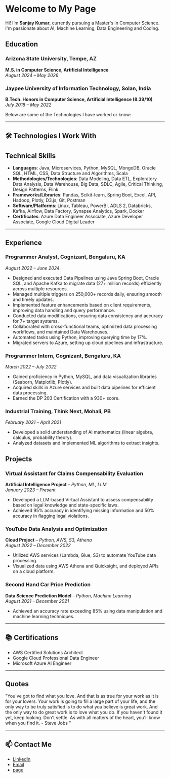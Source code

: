 
# Welcome to My Page

Hi! I’m **Sanjay Kumar**, currently pursuing a Master's in Computer Science. I'm passionate about AI, Machine Learning, Data Engineering and Coding. 

## Education

### Arizona State University, Tempe, AZ
**M.S. in Computer Science, Artificial Intelligence**  
_August 2024 – May 2026_

### Jaypee University of Information Technology, Solan, India
**B.Tech. Honors in Computer Science, Artificial Intelligence (8.39/10)**  
_July 2018 – May 2022_

Below are some of the Technologies I have worked or know:

---

## 🛠️ Technologies I Work With
## Technical Skills

- **Languages**: Java, Microservices, Python, MySQL, MongoDB, Oracle SQL, HTML, CSS, Data Structure and Algorithms, Scala
- **Methodologies/Technologies**: Data Modeling, Data ETL, Exploratory Data Analysis, Data Warehouse, Big Data, SDLC, Agile, Critical Thinking, Design Patterns, Flink
- **Frameworks/Libraries**: Pandas, Scikit-learn, Spring Boot, Excel, API, Hadoop, Plotly, D3.js, Git, Postman
- **Software/Platforms**: Linux, Tableau, PowerBI, ADLS 2, Databricks, Kafka, Airflow, Data Factory, Synapse Analytics, Spark, Docker
- **Certificates**: Azure Data Engineer Associate, Azure Developer Associate, Google Cloud Digital Leader

---

## Experience

### Programmer Analyst, Cognizant, Bengaluru, KA  
_August 2022 – June 2024_

- Designed and executed Data Pipelines using Java Spring Boot, Oracle SQL, and Apache Kafka to migrate data (27+ million records) efficiently across multiple resources.
- Managed multiple triggers on 250,000+ records daily, ensuring smooth and timely updates.
- Implemented feature enhancements based on client requirements, improving data handling and query performance.
- Conducted data modifications, ensuring data consistency and accuracy for 7+ target systems.
- Collaborated with cross-functional teams, optimized data processing workflows, and maintained Data Warehouses.
- Automated tasks using Python, improving querying time by 17%.
- Migrated servers to Azure, setting up cloud pipelines and infrastructure.

### Programmer Intern, Cognizant, Bengaluru, KA  
_March 2022 – July 2022_

- Gained proficiency in Python, MySQL, and data visualization libraries (Seaborn, Matplotlib, Plotly).
- Acquired skills in Azure services and built data pipelines for efficient data processing.
- Earned the DP 203 Certification with a 930+ score.

### Industrial Training, Think Next, Mohali, PB  
_February 2021 – April 2021_

- Developed a solid understanding of AI mathematics (linear algebra, calculus, probability theory).
- Analyzed datasets and implemented ML algorithms to extract insights.



## Projects

### Virtual Assistant for Claims Compensability Evaluation  
**Artificial Intelligence Project** – _Python, ML, LLM_  
_January 2023 – Present_

- Developed a LLM-based Virtual Assistant to assess compensability based on legal knowledge and state-specific laws.
- Achieved 95% accuracy in identifying missing information and 50% accuracy in flagging legal violations.

### YouTube Data Analysis and Optimization  
**Cloud Project** – _Python, AWS, S3, Athena_  
_August 2022 – December 2022_

- Utilized AWS services (Lambda, Glue, S3) to automate YouTube data processing.
- Visualized data using AWS Athena and Quicksight, and deployed APIs on a cloud platform.

### Second Hand Car Price Prediction  
**Data Science Prediction Model** – _Python, Machine Learning_  
_August 2021 – December 2021_

- Achieved an accuracy rate exceeding 85% using data manipulation and machine learning techniques.


---

## 📚 Certifications
- AWS Certified Solutions Architect
- Google Cloud Professional Data Engineer
- Microsoft Azure AI Engineer

---

## Quotes

"You've got to find what you love. And that is as true for your work as it is for your lovers. Your work is going to fill a large part of your life, and the only way to be truly satisfied is to do what you believe is great work. And the only way to do great work is to love what you do. If you haven't found it yet, keep looking. Don't settle. As with all matters of the heart, you'll know when you find it.   - Steve Jobs "


---

## 📫 Contact Me
- [LinkedIn](https://www.linkedin.com/in/sanjay-bhattoo/)
- [Email](mailto:bhattoo70@gmail.com)
- [page](https://sanjaybhattoo.github.io)
